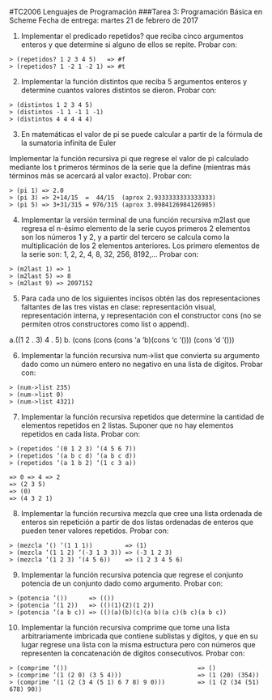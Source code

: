 #TC2006 Lenguajes de Programación
###Tarea 3: Programación Básica en Scheme Fecha de entrega: martes 21 de febrero de 2017

1. Implementar el predicado repetidos? que reciba cinco argumentos enteros y que determine si alguno de ellos se repite.
Probar con:

```
> (repetidos? 1 2 3 4 5)   => #f
> (repetidos? 1 -2 1 -2 1) => #t
```

2. Implementar la función distintos que reciba 5 argumentos enteros y determine cuantos valores distintos se dieron.
Probar con:

```
> (distintos 1 2 3 4 5)
> (distintos -1 1 -1 1 -1)
> (distintos 4 4 4 4 4)
```

3. En matemáticas el valor de pi se puede calcular a partir de la fórmula de la sumatoria infinita de Euler

Implementar la función recursiva pi que regrese el valor de pi calculado mediante los t primeros términos de la serie que la define (mientras más términos más se acercará al valor exacto).
Probar con:

```
> (pi 1) => 2.0
> (pi 3) => 2+14/15  =  44/15  (aprox 2.9333333333333333)
> (pi 5) => 3+31/315 = 976/315 (aprox 3.0984126984126985)
```

4. Implementar la versión terminal de una función recursiva m2last que regresa el n-ésimo elemento de la serie cuyos primeros 2 elementos son los números 1 y 2, y a partir del tercero se calcula como la multiplicación de los 2 elementos anteriores. Los primero elementos de la serie son: 1, 2, 2, 4, 8, 32, 256, 8192,...
Probar con:

```
> (m2last 1) => 1
> (m2last 5) => 8
> (m2last 9) => 2097152
```

5. Para cada uno de los siguientes incisos obtén las dos representaciones faltantes de las tres vistas en clase: representación visual, representación interna, y representación con el constructor cons (no se permiten otros constructores como list o append).

a.((1 2 . 3) 4 . 5)
b. (cons (cons (cons ‘a ‘b)(cons ‘c ‘())) (cons ‘d ‘()))


6. Implementar la función recursiva num->list que convierta su argumento dado como un número entero no negativo en una lista de dígitos.
Probar con:

```
> (num->list 235)
> (num->list 0)
> (num->list 4321)
```

7. Implementar la función recursiva repetidos que determine la cantidad de elementos repetidos en 2 listas. Suponer que no hay elementos repetidos en cada lista.
                           Probar con:
```
> (repetidos ‘(0 1 2 3) ‘(4 5 6 7))
> (repetidos ‘(a b c d) ‘(a b c d))
> (repetidos ‘(a 1 b 2) ‘(1 c 3 a))

=> 0 => 4 => 2
=> (2 3 5)
=> (0)
=> (4 3 2 1)
```

8. Implementar la función recursiva mezcla que cree una lista ordenada de enteros sin repetición a partir de dos listas ordenadas de enteros que pueden tener valores repetidos.
Probar con:

```
> (mezcla ‘() ‘(1 1 1))         => (1)
> (mezcla ‘(1 1 2) ‘(-3 1 3 3)) => (-3 1 2 3)
> (mezcla ‘(1 2 3) ‘(4 5 6))    => (1 2 3 4 5 6)
```


9. Implementar la función recursiva potencia que regrese el conjunto
potencia de un conjunto dado como argumento.
Probar con:

```
> (potencia ‘())      => (())
> (potencia ‘(1 2))   => (()(1)(2)(1 2))
> (potencia ‘(a b c)) => (()(a)(b)(c)(a b)(a c)(b c)(a b c))
```

10. Implementar la función recursiva comprime que tome una lista arbitrariamente imbricada que contiene sublistas y dígitos, y que en su lugar regrese una lista con la misma estructura pero con números que representen la concatenación de dígitos consecutivos.
Probar con:

```
> (comprime ‘())                                    => ()
> (comprime ‘(1 (2 0) (3 5 4)))                     => (1 (20) (354))
> (comprime ‘(1 (2 (3 4 (5 1) 6 7 8) 9 0)))         => (1 (2 (34 (51) 678) 90))
```
